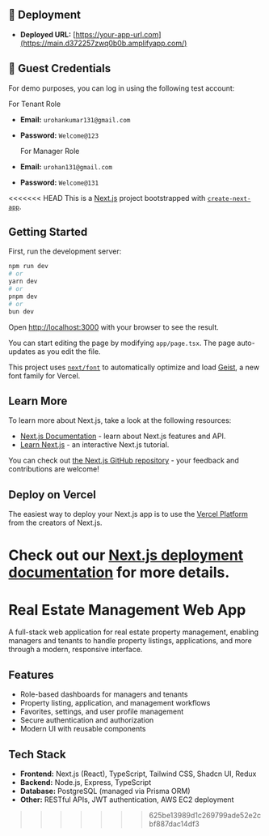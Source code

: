 ## 🚀 Deployment

- **Deployed URL:** [https://your-app-url.com](https://main.d372257zwq0b0b.amplifyapp.com/)  


## 👤 Guest Credentials

For demo purposes, you can log in using the following test account:


For Tenant Role
- **Email:** `urohankumar131@gmail.com`  
- **Password:** `Welcome@123`

  For Manager Role
- **Email:** `urohan131@gmail.com`  
- **Password:** `Welcome@131`


<<<<<<< HEAD
This is a [Next.js](https://nextjs.org) project bootstrapped with [`create-next-app`](https://nextjs.org/docs/app/api-reference/cli/create-next-app).

## Getting Started

First, run the development server:

```bash
npm run dev
# or
yarn dev
# or
pnpm dev
# or
bun dev
```

Open [http://localhost:3000](http://localhost:3000) with your browser to see the result.

You can start editing the page by modifying `app/page.tsx`. The page auto-updates as you edit the file.

This project uses [`next/font`](https://nextjs.org/docs/app/building-your-application/optimizing/fonts) to automatically optimize and load [Geist](https://vercel.com/font), a new font family for Vercel.

## Learn More

To learn more about Next.js, take a look at the following resources:

- [Next.js Documentation](https://nextjs.org/docs) - learn about Next.js features and API.
- [Learn Next.js](https://nextjs.org/learn) - an interactive Next.js tutorial.

You can check out [the Next.js GitHub repository](https://github.com/vercel/next.js) - your feedback and contributions are welcome!

## Deploy on Vercel

The easiest way to deploy your Next.js app is to use the [Vercel Platform](https://vercel.com/new?utm_medium=default-template&filter=next.js&utm_source=create-next-app&utm_campaign=create-next-app-readme) from the creators of Next.js.

Check out our [Next.js deployment documentation](https://nextjs.org/docs/app/building-your-application/deploying) for more details.
=======
# Real Estate Management Web App

A full-stack web application for real estate property management, enabling managers and tenants to handle property listings, applications, and more through a modern, responsive interface.

## Features

- Role-based dashboards for managers and tenants
- Property listing, application, and management workflows
- Favorites, settings, and user profile management
- Secure authentication and authorization
- Modern UI with reusable components

## Tech Stack

- **Frontend:** Next.js (React), TypeScript, Tailwind CSS, Shadcn UI, Redux
- **Backend:** Node.js, Express, TypeScript
- **Database:** PostgreSQL (managed via Prisma ORM)
- **Other:** RESTful APIs, JWT authentication, AWS EC2 deployment
>>>>>>> 625be13989d1c269799ade52e2cbf887dac14df3
